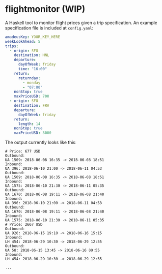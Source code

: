 # flightmonitor (WIP)

A Haskell tool to monitor flight prices given a trip specification. An example specification file is included at `config.yaml`:

```yaml
amadeusKey: YOUR_KEY_HERE
weekLookAhead: 5
trips:
  - origin: SFO
    destination: HNL
    departure:
      dayOfWeek: friday
      time: "16:00"
    return:
      returnday:
        - monday
        - "07:00"
    nonStop: true
    maxPriceUSD: 700
  - origin: SFO
    destination: FRA
    departure:
      dayOfWeek: friday
    return:
      length: 14
    nonStop: true
    maxPriceUSD: 3000
```

The output currently looks like this:

```
# Price: 677 USD
Outbound:
UA 1509: 2018-06-08 16:35 -> 2018-06-08 18:51
Inbound:
UA 396: 2018-06-10 21:00 -> 2018-06-11 04:53
Outbound:
UA 1509: 2018-06-08 16:35 -> 2018-06-08 18:51
Inbound:
UA 1575: 2018-06-10 21:30 -> 2018-06-11 05:35
Outbound:
UA 1670: 2018-06-08 19:11 -> 2018-06-08 21:40
Inbound:
UA 396: 2018-06-10 21:00 -> 2018-06-11 04:53
Outbound:
UA 1670: 2018-06-08 19:11 -> 2018-06-08 21:40
Inbound:
UA 1575: 2018-06-10 21:30 -> 2018-06-11 05:35
# Price: 2667 USD
Outbound:
UA 926: 2018-06-15 19:10 -> 2018-06-16 15:15
Inbound:
LH 454: 2018-06-29 10:30 -> 2018-06-29 12:55
Outbound:
UA 58: 2018-06-15 13:45 -> 2018-06-16 09:55
Inbound:
LH 454: 2018-06-29 10:30 -> 2018-06-29 12:55

...
```
